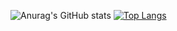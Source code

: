 ![Anurag's GitHub stats](https://github-readme-stats.vercel.app/api?username=GabrielVY&show_icons=true&theme=midnight-purple)
[![Top Langs](https://github-readme-stats.vercel.app/api/top-langs/?username=anuraghazra)](https://github.com/anuraghazra/github-readme-stats)

<!---
GabrielVY/GabrielVY is a ✨ special ✨ repository because its `README.md` (this file) appears on your GitHub profile.
You can click the Preview link to take a look at your changes.
--->
